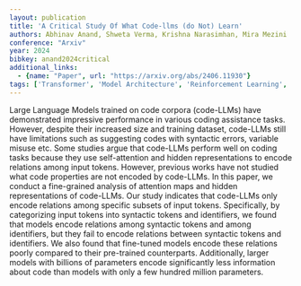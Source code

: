 ```yaml
---
layout: publication
title: 'A Critical Study Of What Code-llms (do Not) Learn'
authors: Abhinav Anand, Shweta Verma, Krishna Narasimhan, Mira Mezini
conference: "Arxiv"
year: 2024
bibkey: anand2024critical
additional_links:
  - {name: "Paper", url: "https://arxiv.org/abs/2406.11930"}
tags: ['Transformer', 'Model Architecture', 'Reinforcement Learning', 'Training Techniques', 'Attention Mechanism']
---
```

Large Language Models trained on code corpora (code-LLMs) have demonstrated
impressive performance in various coding assistance tasks. However, despite
their increased size and training dataset, code-LLMs still have limitations
such as suggesting codes with syntactic errors, variable misuse etc. Some
studies argue that code-LLMs perform well on coding tasks because they use
self-attention and hidden representations to encode relations among input
tokens. However, previous works have not studied what code properties are not
encoded by code-LLMs. In this paper, we conduct a fine-grained analysis of
attention maps and hidden representations of code-LLMs. Our study indicates
that code-LLMs only encode relations among specific subsets of input tokens.
Specifically, by categorizing input tokens into syntactic tokens and
identifiers, we found that models encode relations among syntactic tokens and
among identifiers, but they fail to encode relations between syntactic tokens
and identifiers. We also found that fine-tuned models encode these relations
poorly compared to their pre-trained counterparts. Additionally, larger models
with billions of parameters encode significantly less information about code
than models with only a few hundred million parameters.
